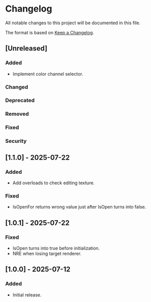 # Changelog

All notable changes to this project will be documented in this file.

The format is based on [Keep a Changelog](https://keepachangelog.com/en/1.1.0/).

## [Unreleased]
### Added
- Implement color channel selector.

### Changed

### Deprecated

### Removed

### Fixed

### Security

## [1.1.0] - 2025-07-22
### Added
- Add overloads to check editing texture.

### Fixed
- IsOpenFor returns wrong value just after IsOpen turns into false.

## [1.0.1] - 2025-07-22
### Fixed
- IsOpen turns into true before initialization.
- NRE when losing target renderer.

## [1.0.0] - 2025-07-12
### Added
- Initial release.
